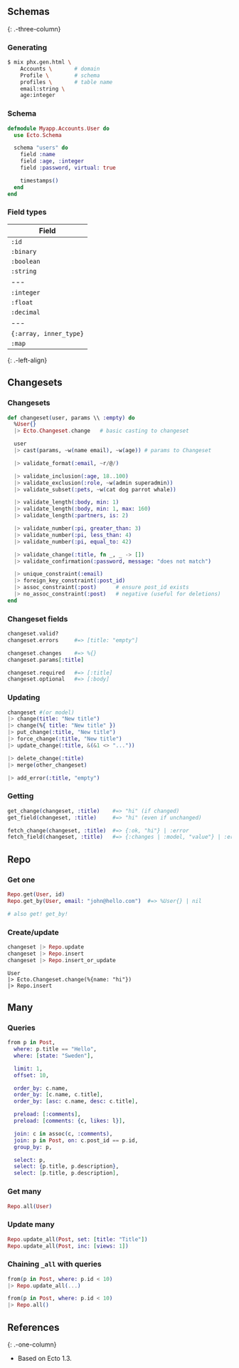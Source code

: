 ## Schemas

{: .-three-column}

### Generating

```bash
$ mix phx.gen.html \
    Accounts \       # domain
    Profile \        # schema
    profiles \       # table name
    email:string \
    age:integer
```

### Schema

```elixir
defmodule Myapp.Accounts.User do
  use Ecto.Schema

  schema "users" do
    field :name
    field :age, :integer
    field :password, virtual: true

    timestamps()
  end
end
```

### Field types

| Field                  |
| ---------------------- |
| `:id`                  |
| `:binary`              |
| `:boolean`             |
| `:string`              |
| ---                    |
| `:integer`             |
| `:float`               |
| `:decimal`             |
| ---                    |
| `{:array, inner_type}` |
| `:map`                 |

{: .-left-align}

## Changesets

### Changesets

```elixir
def changeset(user, params \\ :empty) do
  %User{}
  |> Ecto.Changeset.change   # basic casting to changeset

  user
  |> cast(params, ~w(name email), ~w(age)) # params to Changeset

  |> validate_format(:email, ~r/@/)

  |> validate_inclusion(:age, 18..100)
  |> validate_exclusion(:role, ~w(admin superadmin))
  |> validate_subset(:pets, ~w(cat dog parrot whale))

  |> validate_length(:body, min: 1)
  |> validate_length(:body, min: 1, max: 160)
  |> validate_length(:partners, is: 2)

  |> validate_number(:pi, greater_than: 3)
  |> validate_number(:pi, less_than: 4)
  |> validate_number(:pi, equal_to: 42)

  |> validate_change(:title, fn _, _ -> [])
  |> validate_confirmation(:password, message: "does not match")

  |> unique_constraint(:email)
  |> foreign_key_constraint(:post_id)
  |> assoc_constraint(:post)      # ensure post_id exists
  |> no_assoc_constraint(:post)   # negative (useful for deletions)
end
```

### Changeset fields

```elixir
changeset.valid?
changeset.errors     #=> [title: "empty"]

changeset.changes    #=> %{}
changeset.params[:title]

changeset.required   #=> [:title]
changeset.optional   #=> [:body]
```

### Updating

```elixir
changeset #(or model)
|> change(title: "New title")
|> change(%{ title: "New title" })
|> put_change(:title, "New title")
|> force_change(:title, "New title")
|> update_change(:title, &(&1 <> "..."))

|> delete_change(:title)
|> merge(other_changeset)

|> add_error(:title, "empty")
```

### Getting

```elixir
get_change(changeset, :title)    #=> "hi" (if changed)
get_field(changeset, :title)     #=> "hi" (even if unchanged)

fetch_change(changeset, :title)  #=> {:ok, "hi"} | :error
fetch_field(changeset, :title)   #=> {:changes | :model, "value"} | :error
```

## Repo

### Get one

```elixir
Repo.get(User, id)
Repo.get_by(User, email: "john@hello.com")  #=> %User{} | nil

# also get! get_by!
```

### Create/update

```elixir
changeset |> Repo.update
changeset |> Repo.insert
changeset |> Repo.insert_or_update
```

```
User
|> Ecto.Changeset.change(%{name: "hi"})
|> Repo.insert
```

## Many

### Queries

```elixir
from p in Post,
  where: p.title == "Hello",
  where: [state: "Sweden"],

  limit: 1,
  offset: 10,

  order_by: c.name,
  order_by: [c.name, c.title],
  order_by: [asc: c.name, desc: c.title],

  preload: [:comments],
  preload: [comments: {c, likes: l}],

  join: c in assoc(c, :comments),
  join: p in Post, on: c.post_id == p.id,
  group_by: p,

  select: p,
  select: {p.title, p.description},
  select: [p.title, p.description],
```

### Get many

```elixir
Repo.all(User)
```

### Update many

```elixir
Repo.update_all(Post, set: [title: "Title"])
Repo.update_all(Post, inc: [views: 1])
```

### Chaining `_all` with queries

```elixir
from(p in Post, where: p.id < 10)
|> Repo.update_all(...)

from(p in Post, where: p.id < 10)
|> Repo.all()
```

## References

{: .-one-column}

- Based on Ecto 1.3.

